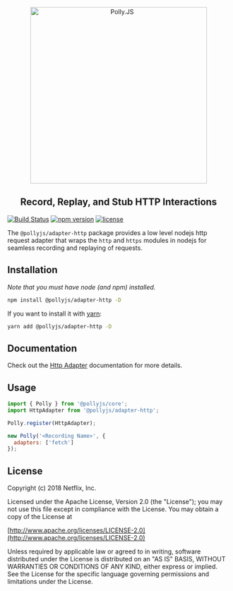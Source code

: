 <p align="center">
  <img alt="Polly.JS" width="400px" src="https://netflix.github.io/pollyjs/assets/images/wordmark-logo-alt.png" />
</p>
<h2 align="center">Record, Replay, and Stub HTTP Interactions</h2>

[![Build Status](https://travis-ci.org/Netflix/pollyjs.svg?branch=master)](https://travis-ci.org/Netflix/pollyjs)
[![npm version](https://badge.fury.io/js/%40pollyjs%2Fadapter-http.svg)](https://badge.fury.io/js/%40pollyjs%2Fadapter-http)
[![license](https://img.shields.io/github/license/Netflix/pollyjs.svg)](http://www.apache.org/licenses/LICENSE-2.0)

The `@pollyjs/adapter-http` package provides a low level nodejs http request adapter that wraps the `http` and `https` modules in nodejs for seamless recording and replaying of requests.

## Installation

_Note that you must have node (and npm) installed._

```bash
npm install @pollyjs/adapter-http -D
```

If you want to install it with [yarn](https://yarnpkg.com):

```bash
yarn add @pollyjs/adapter-http -D
```

## Documentation

Check out the [Http Adapter](https://netflix.github.io/pollyjs/#/adapters/http)
documentation for more details.

## Usage

```js
import { Polly } from '@pollyjs/core';
import HttpAdapter from '@pollyjs/adapter-http';

Polly.register(HttpAdapter);

new Polly('<Recording Name>', {
  adapters: ['fetch']
});
```

## License

Copyright (c) 2018 Netflix, Inc.

Licensed under the Apache License, Version 2.0 (the "License"); you may not use this file except in compliance with the License. You may obtain a copy of the License at

[http://www.apache.org/licenses/LICENSE-2.0](http://www.apache.org/licenses/LICENSE-2.0)

Unless required by applicable law or agreed to in writing, software distributed under the License is distributed on an "AS IS" BASIS, WITHOUT WARRANTIES OR CONDITIONS OF ANY KIND, either express or implied. See the License for the specific language governing permissions and limitations under the License.
